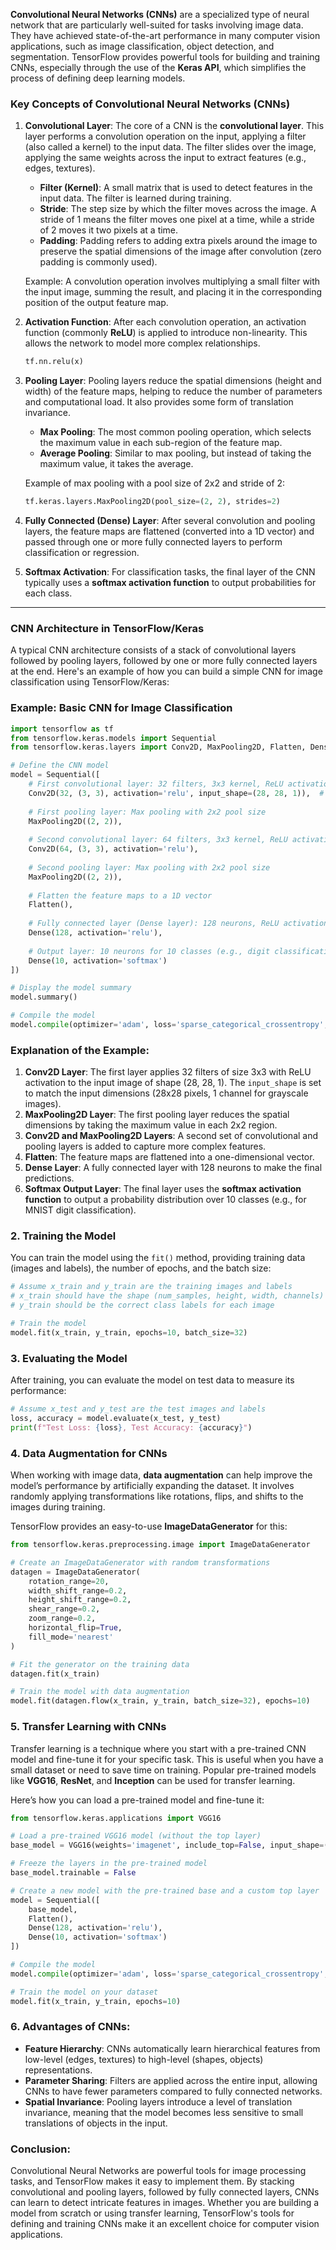 **Convolutional Neural Networks (CNNs)** are a specialized type of neural network that are particularly well-suited for tasks involving image data. They have achieved state-of-the-art performance in many computer vision applications, such as image classification, object detection, and segmentation. TensorFlow provides powerful tools for building and training CNNs, especially through the use of the **Keras API**, which simplifies the process of defining deep learning models.

### Key Concepts of Convolutional Neural Networks (CNNs)

1. **Convolutional Layer**: 
   The core of a CNN is the **convolutional layer**. This layer performs a convolution operation on the input, applying a filter (also called a kernel) to the input data. The filter slides over the image, applying the same weights across the input to extract features (e.g., edges, textures).

   - **Filter (Kernel)**: A small matrix that is used to detect features in the input data. The filter is learned during training.
   - **Stride**: The step size by which the filter moves across the image. A stride of 1 means the filter moves one pixel at a time, while a stride of 2 moves it two pixels at a time.
   - **Padding**: Padding refers to adding extra pixels around the image to preserve the spatial dimensions of the image after convolution (zero padding is commonly used).

   Example: A convolution operation involves multiplying a small filter with the input image, summing the result, and placing it in the corresponding position of the output feature map.

2. **Activation Function**: 
   After each convolution operation, an activation function (commonly **ReLU**) is applied to introduce non-linearity. This allows the network to model more complex relationships.

   ```python
   tf.nn.relu(x)
   ```

3. **Pooling Layer**: 
   Pooling layers reduce the spatial dimensions (height and width) of the feature maps, helping to reduce the number of parameters and computational load. It also provides some form of translation invariance.
   
   - **Max Pooling**: The most common pooling operation, which selects the maximum value in each sub-region of the feature map.
   - **Average Pooling**: Similar to max pooling, but instead of taking the maximum value, it takes the average.

   Example of max pooling with a pool size of 2x2 and stride of 2:
   ```python
   tf.keras.layers.MaxPooling2D(pool_size=(2, 2), strides=2)
   ```

4. **Fully Connected (Dense) Layer**:
   After several convolution and pooling layers, the feature maps are flattened (converted into a 1D vector) and passed through one or more fully connected layers to perform classification or regression.

5. **Softmax Activation**:
   For classification tasks, the final layer of the CNN typically uses a **softmax activation function** to output probabilities for each class.

---

### CNN Architecture in TensorFlow/Keras

A typical CNN architecture consists of a stack of convolutional layers followed by pooling layers, followed by one or more fully connected layers at the end. Here's an example of how you can build a simple CNN for image classification using TensorFlow/Keras:

### Example: Basic CNN for Image Classification

```python
import tensorflow as tf
from tensorflow.keras.models import Sequential
from tensorflow.keras.layers import Conv2D, MaxPooling2D, Flatten, Dense

# Define the CNN model
model = Sequential([
    # First convolutional layer: 32 filters, 3x3 kernel, ReLU activation
    Conv2D(32, (3, 3), activation='relu', input_shape=(28, 28, 1)),  # Input shape for grayscale 28x28 images
    
    # First pooling layer: Max pooling with 2x2 pool size
    MaxPooling2D((2, 2)),
    
    # Second convolutional layer: 64 filters, 3x3 kernel, ReLU activation
    Conv2D(64, (3, 3), activation='relu'),
    
    # Second pooling layer: Max pooling with 2x2 pool size
    MaxPooling2D((2, 2)),
    
    # Flatten the feature maps to a 1D vector
    Flatten(),
    
    # Fully connected layer (Dense layer): 128 neurons, ReLU activation
    Dense(128, activation='relu'),
    
    # Output layer: 10 neurons for 10 classes (e.g., digit classification), softmax activation
    Dense(10, activation='softmax')
])

# Display the model summary
model.summary()

# Compile the model
model.compile(optimizer='adam', loss='sparse_categorical_crossentropy', metrics=['accuracy'])
```

### Explanation of the Example:
1. **Conv2D Layer**: The first layer applies 32 filters of size 3x3 with ReLU activation to the input image of shape (28, 28, 1). The `input_shape` is set to match the input dimensions (28x28 pixels, 1 channel for grayscale images).
2. **MaxPooling2D Layer**: The first pooling layer reduces the spatial dimensions by taking the maximum value in each 2x2 region.
3. **Conv2D and MaxPooling2D Layers**: A second set of convolutional and pooling layers is added to capture more complex features.
4. **Flatten**: The feature maps are flattened into a one-dimensional vector.
5. **Dense Layer**: A fully connected layer with 128 neurons to make the final predictions.
6. **Softmax Output Layer**: The final layer uses the **softmax activation function** to output a probability distribution over 10 classes (e.g., for MNIST digit classification).

### 2. **Training the Model**

You can train the model using the `fit()` method, providing training data (images and labels), the number of epochs, and the batch size:

```python
# Assume x_train and y_train are the training images and labels
# x_train should have the shape (num_samples, height, width, channels)
# y_train should be the correct class labels for each image

# Train the model
model.fit(x_train, y_train, epochs=10, batch_size=32)
```

### 3. **Evaluating the Model**

After training, you can evaluate the model on test data to measure its performance:

```python
# Assume x_test and y_test are the test images and labels
loss, accuracy = model.evaluate(x_test, y_test)
print(f"Test Loss: {loss}, Test Accuracy: {accuracy}")
```

### 4. **Data Augmentation** for CNNs

When working with image data, **data augmentation** can help improve the model’s performance by artificially expanding the dataset. It involves randomly applying transformations like rotations, flips, and shifts to the images during training.

TensorFlow provides an easy-to-use **ImageDataGenerator** for this:

```python
from tensorflow.keras.preprocessing.image import ImageDataGenerator

# Create an ImageDataGenerator with random transformations
datagen = ImageDataGenerator(
    rotation_range=20,
    width_shift_range=0.2,
    height_shift_range=0.2,
    shear_range=0.2,
    zoom_range=0.2,
    horizontal_flip=True,
    fill_mode='nearest'
)

# Fit the generator on the training data
datagen.fit(x_train)

# Train the model with data augmentation
model.fit(datagen.flow(x_train, y_train, batch_size=32), epochs=10)
```

### 5. **Transfer Learning with CNNs**

Transfer learning is a technique where you start with a pre-trained CNN model and fine-tune it for your specific task. This is useful when you have a small dataset or need to save time on training. Popular pre-trained models like **VGG16**, **ResNet**, and **Inception** can be used for transfer learning.

Here’s how you can load a pre-trained model and fine-tune it:

```python
from tensorflow.keras.applications import VGG16

# Load a pre-trained VGG16 model (without the top layer)
base_model = VGG16(weights='imagenet', include_top=False, input_shape=(224, 224, 3))

# Freeze the layers in the pre-trained model
base_model.trainable = False

# Create a new model with the pre-trained base and a custom top layer
model = Sequential([
    base_model,
    Flatten(),
    Dense(128, activation='relu'),
    Dense(10, activation='softmax')
])

# Compile the model
model.compile(optimizer='adam', loss='sparse_categorical_crossentropy', metrics=['accuracy'])

# Train the model on your dataset
model.fit(x_train, y_train, epochs=10)
```

### 6. **Advantages of CNNs:**
- **Feature Hierarchy**: CNNs automatically learn hierarchical features from low-level (edges, textures) to high-level (shapes, objects) representations.
- **Parameter Sharing**: Filters are applied across the entire input, allowing CNNs to have fewer parameters compared to fully connected networks.
- **Spatial Invariance**: Pooling layers introduce a level of translation invariance, meaning that the model becomes less sensitive to small translations of objects in the input.

### Conclusion:

Convolutional Neural Networks are powerful tools for image processing tasks, and TensorFlow makes it easy to implement them. By stacking convolutional and pooling layers, followed by fully connected layers, CNNs can learn to detect intricate features in images. Whether you are building a model from scratch or using transfer learning, TensorFlow's tools for defining and training CNNs make it an excellent choice for computer vision applications.
